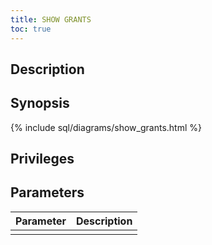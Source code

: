 ```yaml
---
title: SHOW GRANTS
toc: true
---
```


## Description

## Synopsis

{% include sql/diagrams/show_grants.html %}

## Privileges

## Parameters

| Parameter | Description |
|-----------|-------------|
|  |  |
